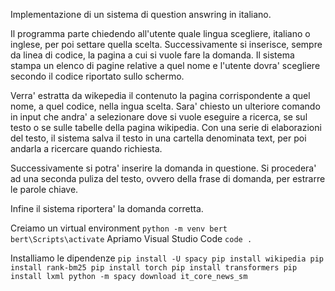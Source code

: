 Implementazione di un sistema di question answring in italiano.

Il programma parte chiedendo all'utente quale lingua scegliere, italiano o inglese, per poi settare quella scelta.
Successivamente si inserisce, sempre  da linea di codice, la pagina a cui si vuole fare la domanda. Il sistema stampa un elenco di pagine relative a quel nome e l'utente dovra' scegliere secondo il codice riportato sullo schermo.

Verra' estratta da wikepedia il contenuto la pagina corrispondente a quel nome, a quel codice, nella ingua scelta.
Sara' chiesto un ulteriore comando in input che andra' a selezionare dove si vuole eseguire a ricerca, se sul testo o se sulle tabelle della pagina wikipedia.
Con una serie di elaborazioni del testo, il sistema salva il testo in una cartella denominata text, per poi andarla a ricercare quando richiesta.

Successivamente si potra' inserire la domanda in questione.
Si procedera' ad una seconda puliza del testo, ovvero della frase di domanda, per estrarre le parole chiave.

Infine il sistema riportera' la domanda corretta.

Creiamo un virtual environment
`
python -m venv bert
bert\Scripts\activate
`
Apriamo Visual Studio Code
`
code .
`

Installiamo le dipendenze
`
pip install -U spacy
pip install wikipedia
pip install rank-bm25
pip install torch
pip install transformers
pip install lxml
python -m spacy download it_core_news_sm
`







